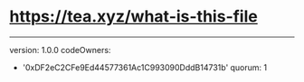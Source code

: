 # https://tea.xyz/what-is-this-file
---
version: 1.0.0
codeOwners:
  - '0xDF2eC2CFe9Ed44577361Ac1C993090DddB14731b'
quorum: 1
